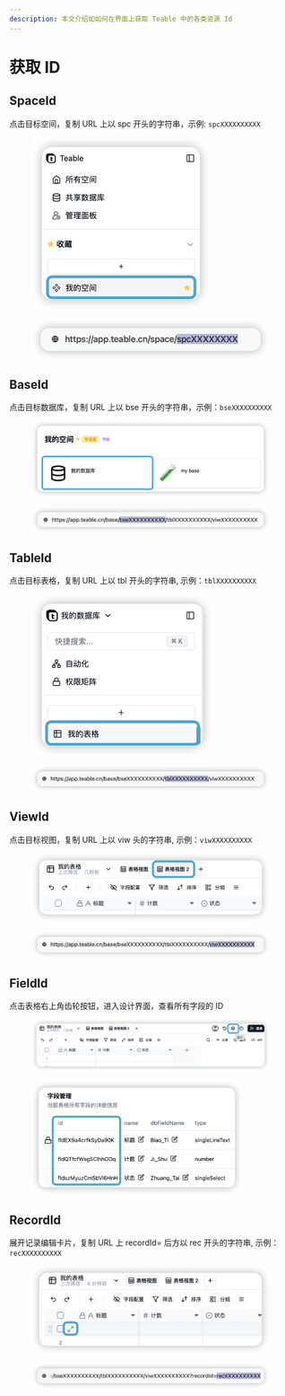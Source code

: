 ```yaml
---
description: 本文介绍如如何在界面上获取 Teable 中的各类资源 Id
---
```


# 获取 ID

## SpaceId

点击目标空间，复制 URL 上以 spc 开头的字符串，示例: `spcXXXXXXXXXX`

<figure><img src="../../.gitbook/assets/image.png" alt="" width="318"><figcaption></figcaption></figure>

<figure><img src="../../.gitbook/assets/image (96).png" alt="" width="563"><figcaption></figcaption></figure>

## BaseId

点击目标数据库，复制 URL 上以 bse 开头的字符串，示例：`bseXXXXXXXXXX`

<figure><img src="../../.gitbook/assets/image (1).png" alt="" width="563"><figcaption></figcaption></figure>

<figure><img src="../../.gitbook/assets/image (5).png" alt=""><figcaption></figcaption></figure>

## TableId

点击目标表格，复制 URL 上以 tbl 开头的字符串, 示例：`tblXXXXXXXXXX`

<figure><img src="../../.gitbook/assets/image (8).png" alt="" width="323"><figcaption></figcaption></figure>

<figure><img src="../../.gitbook/assets/image (7).png" alt=""><figcaption></figcaption></figure>

## ViewId

点击目标视图，复制 URL 上以  viw 头的字符串, 示例：`viwXXXXXXXXXX`

<figure><img src="../../.gitbook/assets/image (9).png" alt="" width="563"><figcaption></figcaption></figure>

<figure><img src="../../.gitbook/assets/image (6).png" alt=""><figcaption></figcaption></figure>

## FieldId

点击表格右上角齿轮按钮，进入设计界面，查看所有字段的 ID

<figure><img src="../../.gitbook/assets/image (10).png" alt=""><figcaption></figcaption></figure>

<figure><img src="../../.gitbook/assets/image (11).png" alt="" width="375"><figcaption></figcaption></figure>

## RecordId

展开记录编辑卡片，复制 URL 上 recordId= 后方以   rec 开头的字符串, 示例：`recXXXXXXXXXX`

<figure><img src="../../.gitbook/assets/image (12).png" alt=""><figcaption></figcaption></figure>

<figure><img src="../../.gitbook/assets/image (13).png" alt=""><figcaption></figcaption></figure>
